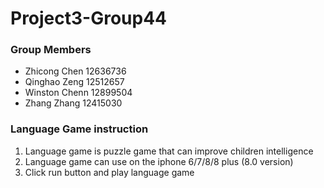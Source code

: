 # Project3-Group44


### Group Members
* Zhicong Chen 12636736
* Qinghao Zeng 12512657
* Winston Chenn 12899504
* Zhang Zhang 12415030

### Language Game instruction
1. Language game is puzzle game that can improve children intelligence
2. Language game can use on the iphone 6/7/8/8 plus (8.0 version)
3. Click run button and play language game
